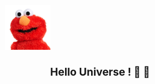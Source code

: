 <p aliign="center">
<img src="https://github.com/onlymachiavelli/onlymachiavelli/blob/main/elmo.png" width="120"/>
</p>
<h1 align="center">Hello Universe ! 👋 👋</h1>

